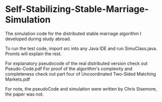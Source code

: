 # Self-Stabilizing-Stable-Marriage-Simulation
The simulation code for the distributed stable marriage algorithm I developed during study abroad.

To run the test code, import src into any Java IDE and run SimuClass.java.
Promts will explain the rest.

For explanatory pseudocode of the real distributed version check out Pseudo-Code.pdf
For proof of the algorithm's complexity and completeness check out part four of Uncoordinated Two-Sided Matching Markets.pdf

For note, the pseudoCode and simulation were written by Chris Sisemore, the paper was not.
